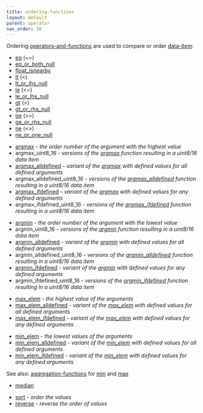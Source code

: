 ```yaml
---
title: ordering-functions
layout: default
parent: operator
nav_order: 30
---
```

Ordering [operators-and-functions](operators-and-functions) are used to compare or order [data-item](data-item):

- [eq](eq) (==)
- [eq_or_both_null](eq_or_both_null)
- [float_isnearby](float_isnearby)
- [lt](lt) (\<)
- [lt_or_lhs_null](lt_or_lhs_null)
- [le](le) (\<=)
- [le_or_lhs_null](le_or_lhs_null)
- [gt](gt) (>)
- [gt_or_rhs_null](gt_or_rhs_null)
- [ge](ge) (>=)
- [ge_or_rhs_null](ge_or_rhs_null)
- [ne](ne) (\<\>)
- [ne_or_one_null](ne_or_one_null)

<!-- -->

- [argmax](argmax) - *the order number of the argument with the highest value*
- argmax_uint8_16 - *versions of the [argmax](argmax) function resulting in a uint8/16 data item*
- [argmax_alldefined](argmax_alldefined) - *variant of the [argmax](argmax) with defined values for all defined arguments*
- argmax_alldefined_uint8_16 - *versions of the [argmax_alldefined](argmax_alldefined) function resulting in a uint8/16 data item*
- [argmax_ifdefined](argmax_ifdefined) - *variant of the [argmax](argmax) with defined values for any defined arguments*
- argmax_ifdefined_uint8_16 - *versions of the [argmax_ifdefined](argmax_ifdefined) function resulting in a uint8/16 data item*

<!-- -->

- [argmin](argmin) - *the order number of the argument with the lowest value*
- argmin_uint8_16 - *versions of the [argmin](argmin) function resulting in a uint8/16 data item*
- [argmin_alldefined](argmin_alldefined) - *variant of the [argmin](argmin) with defined values for all defined arguments*
- argmin_alldefined_uint8_16 - *versions of the [argmin_alldefined](argmin_alldefined) function resulting in a uint8/16 data item*
- [argmin_ifdefined](argmin_ifdefined) - *variant of the [argmin](argmin) with defined values for any defined arguments*
- argmin_ifdefined_uint8_16 - *versions of the [argmin_ifdefined](argmin_ifdefined) function resulting in a uint8/16 data item*

<!-- -->

- [max_elem](max_elem) - *the highest value of the arguments*
- [max_elem_alldefined](max_elem_alldefined) - *variant of the [max_elem](max_elem) with defined values for all defined arguments*
- [max_elem_ifdefined](max_elem_ifdefined) - *variant of the [max_elem](max_elem) with defined values for any defined arguments*

<!-- -->

- [min_elem](min_elem) - *the lowest values of the arguments*
- [min_elem_alldefined](min_elem_alldefined) - *variant of the [min_elem](min_elem) with defined values for all defined arguments*
- [min_elem_ifdefined](min_elem_ifdefined) - *variant of the [min_elem](min_elem) with defined values for any defined arguments*

<!-- -->

See also: [aggregation-functions](aggregation-functions) for [min](min) and [max](max)

- [median](median)

<!-- -->

- [sort](sort) - *order the values*
- [reverse](reverse) - *reverse the order of values*